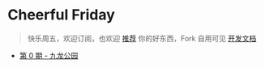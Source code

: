 # Cheerful Friday
> 快乐周五，欢迎订阅，也欢迎 [推荐](https://github.com/shellGrace/weeklyFri/discussions) 你的好东西，Fork 自用可见 [开发文档](https://github.com/tw93/weekly/blob/main/Deploy.md)

* [第 0 期 - 九龙公园](https://weekly.tw93.fun/posts/137-九龙公园)